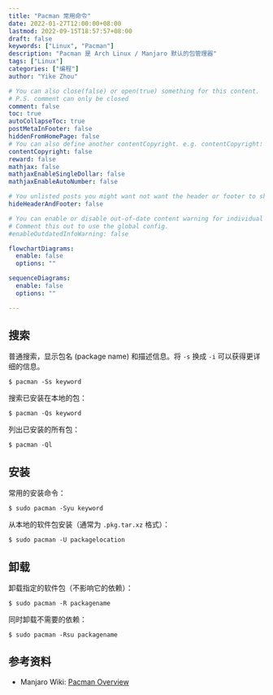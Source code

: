 ```yaml
---
title: "Pacman 常用命令"
date: 2022-01-27T12:00:00+08:00
lastmod: 2022-09-15T18:57:57+08:00
draft: false
keywords: ["Linux", "Pacman"]
description: "Pacman 是 Arch Linux / Manjaro 默认的包管理器"
tags: ["Linux"]
categories: ["编程"]
author: "Yike Zhou"

# You can also close(false) or open(true) something for this content.
# P.S. comment can only be closed
comment: false
toc: true
autoCollapseToc: true
postMetaInFooter: false
hiddenFromHomePage: false
# You can also define another contentCopyright. e.g. contentCopyright: "This is another copyright."
contentCopyright: false
reward: false
mathjax: false
mathjaxEnableSingleDollar: false
mathjaxEnableAutoNumber: false

# You unlisted posts you might want not want the header or footer to show
hideHeaderAndFooter: false

# You can enable or disable out-of-date content warning for individual post.
# Comment this out to use the global config.
#enableOutdatedInfoWarning: false

flowchartDiagrams:
  enable: false
  options: ""

sequenceDiagrams:
  enable: false
  options: ""

---
```


<!--more-->
## 搜索

普通搜索，显示包名 (package name) 和描述信息。将 `-s` 换成 `-i` 可以获得更详细的信息。

```shell
$ pacman -Ss keyword
```

搜索已安装在本地的包：

```shell
$ pacman -Qs keyword
```

列出已安装的所有包：

```shell
$ pacman -Ql
```

## 安装

常用的安装命令：

```shell
$ sudo pacman -Syu keyword
```

从本地的软件包安装（通常为 `.pkg.tar.xz` 格式）：

```shell
$ sudo pacman -U packagelocation
```

## 卸载

卸载指定的软件包（不影响它的依赖）：

```shell
$ sudo pacman -R packagename
```

同时卸载不需要的依赖：

```shell
$ sudo pacman -Rsu packagename
```

## 参考资料

- Manjaro Wiki: [Pacman Overview](https://wiki.manjaro.org/index.php/Pacman_Overview)